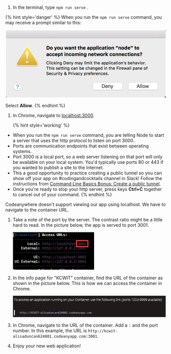 
1. In the terminal, type `npm run serve` <i class="fa fa-share fa-rotate-180"></i>.

  {% hint style='danger' %}
When you run the `npm run serve` command, you may receive a prompt similar to this:

![](images/node-prompt-window.png)

Select **Allow**.
  {% endhint %}

1. In Chrome, navigate to [localhost:3000](http://localhost:3000/).

   {% hint style='working' %}
- When you run the `npm run serve` command, you are telling Node to start a server that uses the http protocol to listen on port 3000.
- Ports are communication endpoints that exist between operating systems.
- Port 3000 is a local port, so a web server listening on that port will only be available on your local system. You'd typically use ports 80 or 443 if you wanted to publish a site to the Internet.
- This a good opportunity to practice creating a public tunnel so you can show off your app on #codingandcocktails channel in Slack! Follow the instructions from [Command Line Basics Bonus: Create a public tunnel](https://codingandcocktailskc.gitbooks.io/session-2-command-line-basics/content/homework/web-server.html#create-a-public-tunnel). 
- Once you're ready to stop your http server, press keys **Ctrl+C** together to cancel out of your command.
 {% endhint %}

<!--sec data-title="Chromebook instructions to serve app" data-id="section2" data-show=true data-collapse=true ces-->

Codeanywhere doesn't support viewing our app using localhost. We have to navigate to the container URL.

1. Take a note of the port by the server. The contrast ratio might be a little hard to read. In the picture below, the app is served to port 3001.

   ![](images/codeanywhere-serve-port.png)

1. In the info page for "KCWIT" container, find the URL of the container as shown in the picture below. This is how we can access the container in Chrome.

   ![](images/codeanywhere-serve.png)

1. In Chrome, navigate to the URL of the container. Add a `:` and the port number. In this example, the URL is `http://kcwit-alisaduncan624801.codeanyapp.com:3001`.

1. Enjoy your new web application!

<!--endsec-->
